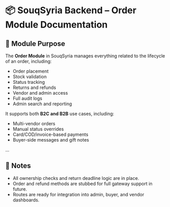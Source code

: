 
# 📦 SouqSyria Backend – Order Module Documentation

## 📘 Module Purpose

The **Order Module** in SouqSyria manages everything related to the lifecycle of an order, including:
- Order placement
- Stock validation
- Status tracking
- Returns and refunds
- Vendor and admin access
- Full audit logs
- Admin search and reporting

It supports both **B2C and B2B** use cases, including:
- Multi-vendor orders
- Manual status overrides
- Card/COD/invoice-based payments
- Buyer-side messages and gift notes

...

## 🧾 Notes

- All ownership checks and return deadline logic are in place.
- Order and refund methods are stubbed for full gateway support in future.
- Routes are ready for integration into admin, buyer, and vendor dashboards.
